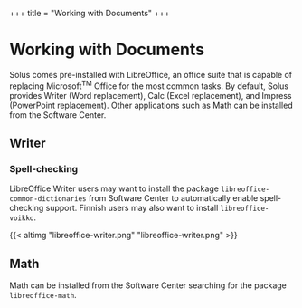 +++
title = "Working with Documents"
+++

# Working with Documents

Solus comes pre-installed with LibreOffice, an office suite that is capable of replacing Microsoft<sup>TM</sup> Office for the most common tasks. By default, Solus provides Writer (Word replacement), Calc (Excel replacement), and Impress (PowerPoint replacement). Other applications such as Math can be installed from the Software Center. 

## Writer

### Spell-checking

LibreOffice Writer users may want to install the package `libreoffice-common-dictionaries` from Software Center to automatically enable spell-checking support. Finnish users may also want to install `libreoffice-voikko`.

{{< altimg "libreoffice-writer.png" "libreoffice-writer.png" >}}

## Math
Math can be installed from the Software Center searching for the package `libreoffice-math`.

